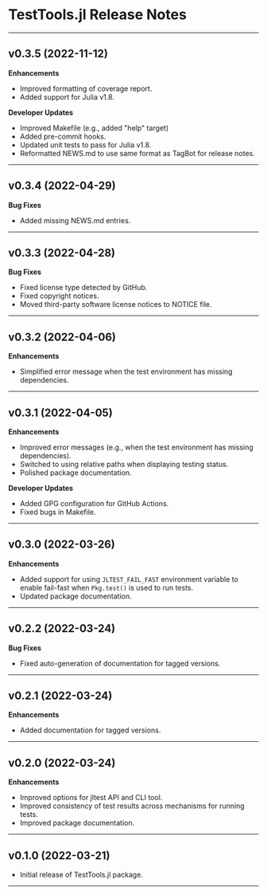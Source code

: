 TestTools.jl Release Notes
==========================

--------------------------------------------------------------------------------------------
v0.3.5 (2022-11-12)
-------------------

**Enhancements**
- Improved formatting of coverage report.
- Added support for Julia v1.8.

**Developer Updates**
- Improved Makefile (e.g., added "help" target)
- Added pre-commit hooks.
- Updated unit tests to pass for Julia v1.8.
- Reformatted NEWS.md to use same format as TagBot for release notes.

--------------------------------------------------------------------------------------------
v0.3.4 (2022-04-29)
-------------------

**Bug Fixes**
- Added missing NEWS.md entries.

--------------------------------------------------------------------------------------------
v0.3.3 (2022-04-28)
-------------------

**Bug Fixes**
- Fixed license type detected by GitHub.
- Fixed copyright notices.
- Moved third-party software license notices to NOTICE file.

--------------------------------------------------------------------------------------------
v0.3.2 (2022-04-06)
-------------------

**Enhancements**
- Simplified error message when the test environment has missing dependencies.

--------------------------------------------------------------------------------------------
v0.3.1 (2022-04-05)
-------------------

**Enhancements**
- Improved error messages (e.g., when the test environment has missing dependencies).
- Switched to using relative paths when displaying testing status.
- Polished package documentation.

**Developer Updates**
- Added GPG configuration for GitHub Actions.
- Fixed bugs in Makefile.

--------------------------------------------------------------------------------------------
v0.3.0 (2022-03-26)
-------------------

**Enhancements**
- Added support for using `JLTEST_FAIL_FAST` environment variable to enable fail-fast when
  `Pkg.test()` is used to run tests.
- Updated package documentation.

--------------------------------------------------------------------------------------------
v0.2.2 (2022-03-24)
-------------------

**Bug Fixes**
- Fixed auto-generation of documentation for tagged versions.

--------------------------------------------------------------------------------------------
v0.2.1 (2022-03-24)
-------------------

**Enhancements**
- Added documentation for tagged versions.

--------------------------------------------------------------------------------------------
v0.2.0 (2022-03-24)
-------------------

**Enhancements**
- Improved options for jltest API and CLI tool.
- Improved consistency of test results across mechanisms for running tests.
- Improved package documentation.

--------------------------------------------------------------------------------------------
v0.1.0 (2022-03-21)
-------------------
- Initial release of TestTools.jl package.

--------------------------------------------------------------------------------------------
